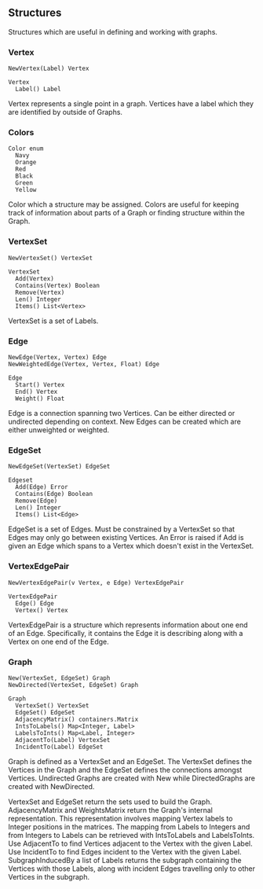 ## Structures

Structures which are useful in defining and working with graphs.

### Vertex

```
NewVertex(Label) Vertex

Vertex
  Label() Label
```

Vertex represents a single point in a graph. Vertices have a label which they
are identified by outside of Graphs.

### Colors

```
Color enum
  Navy
  Orange
  Red
  Black
  Green
  Yellow
```

Color which a structure may be assigned. Colors are useful for keeping track of
information about parts of a Graph or finding structure within the Graph.

### VertexSet

```
NewVertexSet() VertexSet

VertexSet
  Add(Vertex)
  Contains(Vertex) Boolean
  Remove(Vertex)
  Len() Integer
  Items() List<Vertex>
```

VertexSet is a set of Labels.

### Edge

```
NewEdge(Vertex, Vertex) Edge
NewWeightedEdge(Vertex, Vertex, Float) Edge

Edge
  Start() Vertex
  End() Vertex
  Weight() Float
```

Edge is a connection spanning two Vertices. Can be either directed or undirected
depending on context. New Edges can be created which are either unweighted or
weighted.

### EdgeSet

```
NewEdgeSet(VertexSet) EdgeSet

Edgeset
  Add(Edge) Error
  Contains(Edge) Boolean
  Remove(Edge)
  Len() Integer
  Items() List<Edge>
```

EdgeSet is a set of Edges. Must be constrained by a VertexSet so that Edges may
only go between existing Vertices. An Error is raised if Add is given an Edge
which spans to a Vertex which doesn't exist in the VertexSet.

### VertexEdgePair

```
NewVertexEdgePair(v Vertex, e Edge) VertexEdgePair

VertexEdgePair
  Edge() Edge
  Vertex() Vertex
```

VertexEdgePair is a structure which represents information about one end of an
Edge. Specifically, it contains the Edge it is describing along with a Vertex
on one end of the Edge.

### Graph

```
New(VertexSet, EdgeSet) Graph
NewDirected(VertexSet, EdgeSet) Graph

Graph
  VertexSet() VertexSet
  EdgeSet() EdgeSet
  AdjacencyMatrix() containers.Matrix
  IntsToLabels() Map<Integer, Label>
  LabelsToInts() Map<Label, Integer>
  AdjacentTo(Label) VertexSet
  IncidentTo(Label) EdgeSet

```

Graph is defined as a VertexSet and an EdgeSet. The VertexSet defines the
Vertices in the Graph and the EdgeSet defines the connections amongst Vertices.
Undirected Graphs are created with New while DirectedGraphs are created with
NewDirected.

VertexSet and EdgeSet return the sets used to build the Graph. AdjacencyMatrix
and WeightsMatrix return the Graph's internal representation. This
representation involves mapping Vertex labels to Integer positions in the
matrices. The mapping from Labels to Integers and from Integers to Labels can be
retrieved with IntsToLabels and LabelsToInts. Use AdjacentTo to find Vertices
adjacent to the Vertex with the given Label. Use IncidentTo to find Edges
incident to the Vertex with the given Label. SubgraphInducedBy a list of Labels
returns the subgraph containing the Vertices with those Labels, along with
incident Edges travelling only to other Vertices in the subgraph.
